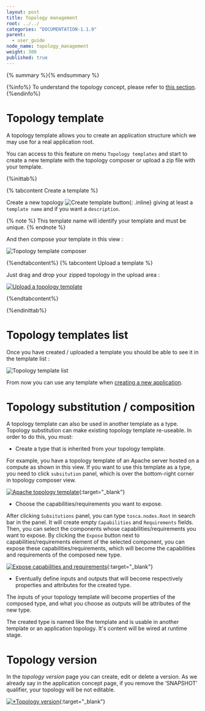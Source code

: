 ```yaml
---
layout: post
title: Topology management
root: ../../
categories: "DOCUMENTATION-1.1.0"
parent: 
  - user_guide
node_name: topology_management
weight: 300
published: true
---
```




{% summary %}{% endsummary %}

{%info%}
To understand the topology concept, please refer to [this section](#/documentation/1.1.0/concepts/topologies.html).
{%endinfo%}

# Topology template

A topology template allows you to create an application structure which we may use
for a real application root.

You can access to this feature on menu `Topology templates` and start to create
a new template with the topology composer or upload a zip file with your template.

{%inittab%}

{% tabcontent Create a template %}

Create a new topology ![Create template button](../../images/user_guide/user_guide_topology_template_new.png){: .inline} giving at least a
`template name` and if you want a `description`.

{% note %}
This template name will identify your template and must be unique.
{% endnote %}

And then compose your template in this view :

![Topology template composer](../../images/user_guide/user_guide_topology_template_composer.png)

{%endtabcontent%}
{% tabcontent Upload a template %}

Just drag and drop your zipped topology in the upload area :

[![Upload a topology template](../../images/user_guide/user_guide_topology_template.png)](../../images/user_guide/user_guide_topology_template.png)

{%endtabcontent%}

{%endinittab%}

# Topology templates list

Once you have created / uploaded a template you should be able to see it in the template list :

![Topology template list](../../images/user_guide/user_guide_topology_template_list.png)

From now you can use any template when [creating a new application](#/documentation/1.1.0/user_guide/application/application_management.html).

# Topology substitution / composition

A topology template can also be used in another template as a type. Topology substitution can make existing topology template re-useable. In order to do this, you must:

- Create a type that is inherited from your topology template.

For example, you have a topology template of an Apache server hosted on a compute as shown in this view. If you want to use this template as a type, you need to click `subsitution` panel, which is over the bottom-right corner in topology composer view.  

[![Apache topology template](../../images/user_guide/user_guide_apache_topology_template.png)](../../images/user_guide/user_guide_apache_topology_template.png){:target="_blank"}

- Choose the capabilities/requirements you want to expose.

After clicking `Subsitutions` panel, you can type `tosca.nodes.Root` in search bar in the panel. It will create empty `Capabilities` and `Requirements` fields. Then, you can select the components whose capabilities/requirements you want to expose. By clicking the `Expose` button next to capabilities/requirements element of the selected component, you can expose these capabilities/requirements, which will become the capabilities and requirements of the composed new type.  

[![Expose capabilities and requirements](../../images/user_guide/user_guide_expose_capa_substitution.png)](../../images/user_guide/user_guide_expose_capa_substitution.png){:target="_blank"}

- Eventually define inputs and outputs that will become respectively properties and attributes for the created type.

The inputs of your topology template will become properties of the composed type, and what you choose as outputs will be attributes of the new type.

The created type is named like the template and is usable in another template or an application topology. It's content will be wired at runtime stage.


# Topology version

In the *topology version* page you can create, edit or delete a version. As we already say in the application concept page, if you remove the ‘SNAPSHOT’ qualifier, your topology will be not editable.

[![*Topology version](../../images/user_guide/topology_version.png)](../../images/user_guide/topology_version.png){:target="_blank"}
